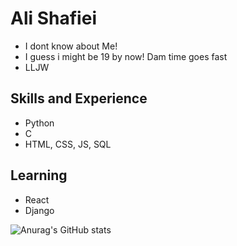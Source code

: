# Ali Shafiei

* I dont know about Me!
* I guess i might be 19 by now! Dam time goes fast
* LLJW 
 
## Skills and Experience
* Python
* C 
* HTML, CSS, JS, SQL

## Learning 
* React 
* Django

![Anurag's GitHub stats](https://github-readme-stats.vercel.app/api?username=969ali969&theme=radical)
